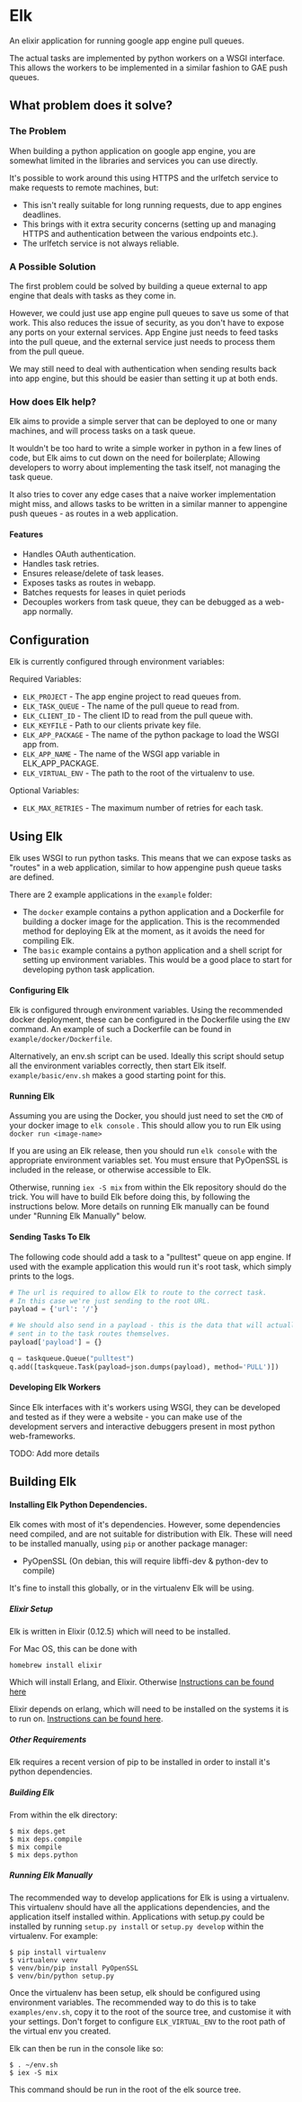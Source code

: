 # Elk

An elixir application for running google app engine pull queues.

The actual tasks are implemented by python workers on a WSGI interface.  This
allows the workers to be implemented in a similar fashion to GAE push queues.

## What problem does it solve?

### The Problem

When building a python application on google app engine, you are somewhat
limited in the libraries and services you can use directly.

It's possible to work around this using HTTPS and the urlfetch service to make
requests to remote machines, but:

* This isn't really suitable for long running requests, due to app engines
  deadlines.
* This brings with it extra security concerns (setting up and managing HTTPS
  and authentication between the various endpoints etc.).
* The urlfetch service is not always reliable.

### A Possible Solution

The first problem could be solved by building a queue external to app engine
that deals with tasks as they come in.

However, we could just use app engine pull queues to save us some of that work.
This also reduces the issue of security, as you don't have to expose any ports
on your external services.  App Engine just needs to feed tasks into the pull
queue, and the external service just needs to process them from the pull queue.

We may still need to deal with authentication when sending results back into
app engine, but this should be easier than setting it up at both ends.

### How does Elk help?

Elk aims to provide a simple server that can be deployed to one or many
machines, and will process tasks on a task queue.

It wouldn't be too hard to write a simple worker in python in a few lines of
code, but Elk aims to cut down on the need for boilerplate;  Allowing
developers to worry about implementing the task itself, not managing the task
queue.

It also tries to cover any edge cases that a naive worker implementation might
miss, and allows tasks to be written in a similar manner to appengine push
queues - as routes in a web application.

#### Features

* Handles OAuth authentication.
* Handles task retries.
* Ensures release/delete of task leases.
* Exposes tasks as routes in webapp.
* Batches requests for leases in quiet periods
* Decouples workers from task queue, they can be debugged as a web-app
  normally.

## Configuration

Elk is currently configured through environment variables:

Required Variables:

* `ELK_PROJECT` - The app engine project to read queues from.
* `ELK_TASK_QUEUE` - The name of the pull queue to read from.
* `ELK_CLIENT_ID` - The client ID to read from the pull queue with.
* `ELK_KEYFILE` - Path to our clients private key file.
* `ELK_APP_PACKAGE` - The name of the python package to load the WSGI app from.
* `ELK_APP_NAME` - The name of the WSGI app variable in ELK_APP_PACKAGE.
* `ELK_VIRTUAL_ENV` - The path to the root of the virtualenv to use.

Optional Variables:

* `ELK_MAX_RETRIES` - The maximum number of retries for each task.

## Using Elk

Elk uses WSGI to run python tasks.  This means that we can expose tasks as
"routes" in a web application, similar to how appengine push queue tasks are
defined.

There are 2 example applications in the `example` folder:

* The `docker` example contains a python application and a Dockerfile for
  building a docker image for the application.  This is the recommended method
  for deploying Elk at the moment, as it avoids the need for compiling Elk.
* The `basic` example contains a python application and a shell script for
  setting up environment variables.  This would be a good place to start for
  developing python task application.

#### Configuring Elk

Elk is configured through environment variables.  Using the recommended docker
deployment, these can be configured in the Dockerfile using the `ENV` command.
An example of such a Dockerfile can be found in `example/docker/Dockerfile`.

Alternatively, an env.sh script can be used. Ideally this script should setup
all the environment variables correctly, then start Elk itself.
`example/basic/env.sh` makes a good starting point for this.

#### Running Elk

Assuming you are using the Docker, you should just need to set the `CMD` of
your docker image to `elk console` .  This should allow you to run
Elk using `docker run <image-name>`

If you are using an Elk release, then you should run `elk console` with the
appropriate environment variables set.  You must ensure that PyOpenSSL is
included in the release, or otherwise accessible to Elk.

Otherwise, running `iex -S mix` from within the Elk repository should do the
trick.  You will have to build Elk before doing this, by following the
instructions below.  More details on running Elk manually can be found under
"Running Elk Manually" below.

#### Sending Tasks To Elk

The following code should add a task to a "pulltest" queue on app engine.  If
used with the example application this would run it's root task, which simply
prints to the logs.

```python
# The url is required to allow Elk to route to the correct task.
# In this case we're just sending to the root URL.
payload = {'url': '/'}

# We should also send in a payload - this is the data that will actually be
# sent in to the task routes themselves.
payload['payload'] = {}

q = taskqueue.Queue("pulltest")
q.add([taskqueue.Task(payload=json.dumps(payload), method='PULL')])
```

#### Developing Elk Workers

Since Elk interfaces with it's workers using WSGI, they can be developed and
tested as if they were a website - you can make use of the development servers
and interactive debuggers present in most python web-frameworks.

TODO: Add more details

## Building Elk

#### Installing Elk Python Dependencies.

Elk comes with most of it's dependencies.  However, some dependencies need
compiled, and are not suitable for distribution with Elk.  These will need to
be installed manually, using `pip` or another package manager:

* PyOpenSSL (On debian, this will require libffi-dev & python-dev to compile)

It's fine to install this globally, or in the virtualenv Elk will be using.

##### Elixir Setup

Elk is written in Elixir (0.12.5) which will need to be installed.

For Mac OS, this can be done with
    
    homebrew install elixir

Which will install Erlang, and Elixir. Otherwise [Instructions can be found
here](http://elixir-lang.org/getting_started/1.html)

Elixir depends on erlang, which will need to be installed on the systems it is
to run on. [Instructions can be found
here](https://www.erlang-solutions.com/downloads/download-erlang-otp).

##### Other Requirements

Elk requires a recent version of pip to be installed in order to install it's
python dependencies.

##### Building Elk

From within the elk directory:

```shell
$ mix deps.get
$ mix deps.compile
$ mix compile
$ mix deps.python
```

##### Running Elk Manually

The recommended way to develop applications for Elk is using a virtualenv.
This virtualenv should have all the applications dependencies, and the
application itself installed within.  Applications with setup.py could be
installed by running `setup.py install` or `setup.py develop` within the
virtualenv.  For example:

```shell
$ pip install virtualenv
$ virtualenv venv
$ venv/bin/pip install PyOpenSSL
$ venv/bin/python setup.py
```

Once the virtualenv has been setup, elk should be configured using environment
variables.  The recommended way to do this is to take `examples/env.sh`, copy
it to the root of the source tree, and customise it with your settings. Don't
forget to configure `ELK_VIRTUAL_ENV` to the root path of the virtual env you
created.

Elk can then be run in the console like so:

```shell
$ . ~/env.sh
$ iex -S mix
```

This command should be run in the root of the elk source tree.


